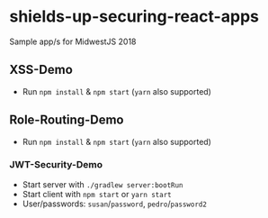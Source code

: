 # shields-up-securing-react-apps
Sample app/s for MidwestJS 2018


## XSS-Demo
 - Run `npm install` & `npm start` (`yarn` also supported)


## Role-Routing-Demo
 - Run `npm install` & `npm start` (`yarn` also supported)


### JWT-Security-Demo

- Start server with `./gradlew server:bootRun`
- Start client with `npm start` or `yarn start`
- User/passwords: `susan`/`password`, `pedro`/`password2`
